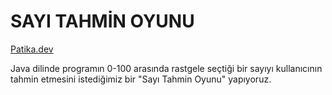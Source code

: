 # SAYI TAHMİN OYUNU

[Patika.dev](https://www.patika.dev/tr)

Java dilinde programın 0-100 arasında rastgele seçtiği bir sayıyı kullanıcının tahmin etmesini istediğimiz bir "Sayı Tahmin Oyunu" yapıyoruz.
